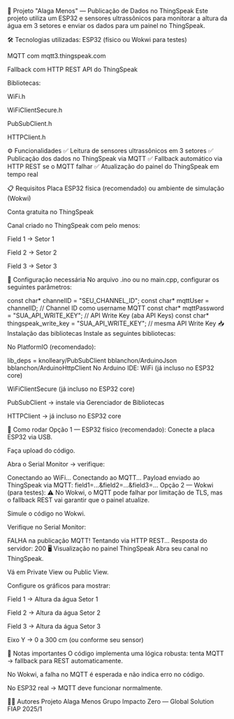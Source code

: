 🚀 Projeto "Alaga Menos" — Publicação de Dados no ThingSpeak
Este projeto utiliza um ESP32 e sensores ultrassônicos para monitorar a altura da água em 3 setores e enviar os dados para um painel no ThingSpeak.

🛠️ Tecnologias utilizadas:
ESP32 (físico ou Wokwi para testes)

MQTT com mqtt3.thingspeak.com

Fallback com HTTP REST API do ThingSpeak

Bibliotecas:

WiFi.h

WiFiClientSecure.h

PubSubClient.h

HTTPClient.h

⚙️ Funcionalidades
✅ Leitura de sensores ultrassônicos em 3 setores
✅ Publicação dos dados no ThingSpeak via MQTT
✅ Fallback automático via HTTP REST se o MQTT falhar
✅ Atualização do painel do ThingSpeak em tempo real

📋 Requisitos
Placa ESP32 física (recomendado) ou ambiente de simulação (Wokwi)

Conta gratuita no ThingSpeak

Canal criado no ThingSpeak com pelo menos:

Field 1 → Setor 1

Field 2 → Setor 2

Field 3 → Setor 3

🔑 Configuração necessária
No arquivo .ino ou no main.cpp, configurar os seguintes parâmetros:


const char* channelID = "SEU_CHANNEL_ID";
const char* mqttUser = channelID; // Channel ID como username MQTT
const char* mqttPassword = "SUA_API_WRITE_KEY"; // API Write Key (aba API Keys)
const char* thingspeak_write_key = "SUA_API_WRITE_KEY"; // mesma API Write Key
📥 Instalação das bibliotecas
Instale as seguintes bibliotecas:

No PlatformIO (recomendado):


lib_deps =
    knolleary/PubSubClient
    bblanchon/ArduinoJson
    bblanchon/ArduinoHttpClient
No Arduino IDE:
WiFi (já incluso no ESP32 core)

WiFiClientSecure (já incluso no ESP32 core)

PubSubClient → instale via Gerenciador de Bibliotecas

HTTPClient → já incluso no ESP32 core

🚀 Como rodar
Opção 1 — ESP32 físico (recomendado):
Conecte a placa ESP32 via USB.

Faça upload do código.

Abra o Serial Monitor → verifique:


Conectando ao WiFi...
Conectando ao MQTT...
Payload enviado ao ThingSpeak via MQTT: field1=...&field2=...&field3=...
Opção 2 — Wokwi (para testes):
⚠️ No Wokwi, o MQTT pode falhar por limitação de TLS, mas o fallback REST vai garantir que o painel atualize.

Simule o código no Wokwi.

Verifique no Serial Monitor:


FALHA na publicação MQTT! Tentando via HTTP REST...
Resposta do servidor: 200
🖥️ Visualização no painel ThingSpeak
Abra seu canal no ThingSpeak.

Vá em Private View ou Public View.

Configure os gráficos para mostrar:

Field 1 → Altura da água Setor 1

Field 2 → Altura da água Setor 2

Field 3 → Altura da água Setor 3

Eixo Y → 0 a 300 cm (ou conforme seu sensor)

📝 Notas importantes
O código implementa uma lógica robusta: tenta MQTT → fallback para REST automaticamente.

No Wokwi, a falha no MQTT é esperada e não indica erro no código.

No ESP32 real → MQTT deve funcionar normalmente.

👨‍💻 Autores
Projeto Alaga Menos
Grupo Impacto Zero — Global Solution FIAP 2025/1

